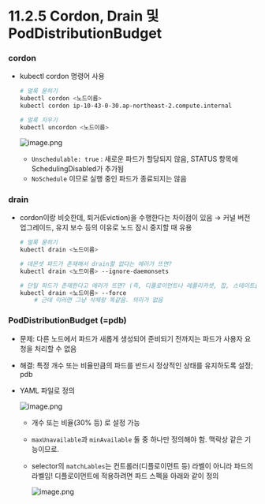 # 11.2.5 Cordon, Drain 및 PodDistributionBudget

### cordon

- kubectl cordon 명령어 사용
    
    ```bash
    # 얼룩 묻히기
    kubectl cordon <노드이름>
    kubectl cordon ip-10-43-0-30.ap-northeast-2.compute.internal
    
    # 얼룩 지우기
    kubectl uncordon <노드이름>
    ```
    
    ![image.png](https://prod-files-secure.s3.us-west-2.amazonaws.com/e11f8879-2d1a-4e15-befb-9cba56aa3622/deb34d1d-2704-42a9-907f-3be70a2a8da3/image.png)
    
    - `Unschedulable: true` : 새로운 파드가 할당되지 않음, STATUS 항목에 SchedulingDisabled가 추가됨
    - `NoSchedule` 이므로 실행 중인 파드가 종료되지는 않음

### drain

- cordon이랑 비슷한데, 퇴거(Eviction)을 수행한다는 차이점이 있음 → 커널 버전 업그레이드, 유지 보수 등의 이유로 노드 잠시 중지할 때 유용
    
    ```bash
    # 얼룩 묻히기
    kubectl drain <노드이름>
    
    # 데몬셋 파드가 존재해서 drain할 없다는 에러가 뜨면?
    kubectl drain <노드이름> --ignore-daemonsets
    
    # 단일 파드가 존재한다고 에러가 뜨면? (즉, 디플로이먼트나 레플리카셋, 잡, 스테이트풀셋 등에 의해 생성되지 않은 파드의 경우)
    kubectl drain <노드이름> --force
    	# 근데 이러면 그냥 삭제랑 똑같음. 의미가 없음
    ```
    

### PodDistributionBudget (=pdb)

- 문제: 다른 노드에서 파드가 새롭게 생성되어 준비되기 전까지는 파드가 사용자 요청을 처리할 수 없음
- 해결: 특정 개수 또는 비율만큼의 파드를 반드시 정상적인 상태를 유지하도록 설정; pdb
- YAML 파일로 정의
    
    ![image.png](https://prod-files-secure.s3.us-west-2.amazonaws.com/e11f8879-2d1a-4e15-befb-9cba56aa3622/bc428cbc-338c-4db6-b221-7de6026e59d3/image.png)
    
    - 개수 또는 비율(30% 등) 로 설정 가능
    - `maxUnavailable`과 `minAvailable` 둘 중 하나만 정의해야 함. 맥락상 같은 기능이므로.
    - selector의 `matchLables`는  컨트롤러(디플로이먼트 등) 라벨이 아니라 파드의 라벨임! 디플로이먼트에 적용하려면 파드 스펙을 아래와 같이 정의
        
        ![image.png](https://prod-files-secure.s3.us-west-2.amazonaws.com/e11f8879-2d1a-4e15-befb-9cba56aa3622/9c66dd6a-4347-41db-90ba-662d3ebd222f/image.png)